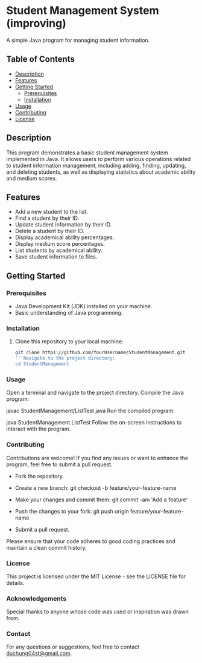 # Student Management System (improving)


A simple Java program for managing student information.

## Table of Contents

- [Description](#description)
- [Features](#features)
- [Getting Started](#getting-started)
  - [Prerequisites](#prerequisites)
  - [Installation](#installation)
- [Usage](#usage)
- [Contributing](#contributing)
- [License](#license)

## Description

This program demonstrates a basic student management system implemented in Java. It allows users to perform various operations related to student information management, including adding, finding, updating, and deleting students, as well as displaying statistics about academic ability and medium scores.

## Features

- Add a new student to the list.
- Find a student by their ID.
- Update student information by their ID.
- Delete a student by their ID.
- Display academical ability percentages.
- Display medium score percentages.
- List students by academical ability.
- Save student information to files.

## Getting Started

### Prerequisites

- Java Development Kit (JDK) installed on your machine.
- Basic understanding of Java programming.

### Installation

1. Clone this repository to your local machine:

   ```bash
   git clone https://github.com/YourUsername/StudentManagement.git
   '''Navigate to the project directory:
   cd StudentManagement
   
### Usage
Open a terminal and navigate to the project directory.
Compile the Java program:

javac StudentManagement/ListTest.java
Run the compiled program:

java StudentManagement.ListTest
Follow the on-screen instructions to interact with the program.

### Contributing
Contributions are welcome! If you find any issues or want to enhance the program, feel free to submit a pull request.

- Fork the repository.

- Create a new branch: git checkout -b feature/your-feature-name

- Make your changes and commit them: git commit -am 'Add a feature'

- Push the changes to your fork: git push origin feature/your-feature-name

- Submit a pull request.

Please ensure that your code adheres to good coding practices and maintain a clean commit history.

### License
This project is licensed under the MIT License - see the LICENSE file for details.

### Acknowledgements
Special thanks to anyone whose code was used or inspiration was drawn from.

### Contact
For any questions or suggestions, feel free to contact duchung04st@gmail.com.

